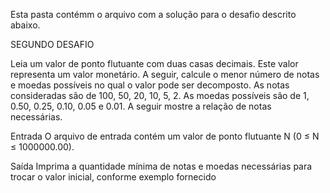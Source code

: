 
Esta pasta contémm o arquivo com a solução para o desafio descrito abaixo.


SEGUNDO DESAFIO

Leia um valor de ponto flutuante com duas casas decimais. Este valor representa um valor 
monetário. A seguir, calcule o menor número de notas e moedas possíveis no qual o valor 
pode ser decomposto. As notas consideradas são de 100, 50, 20, 10, 5, 2. As moedas 
possíveis são de 1, 0.50, 0.25, 0.10, 0.05 e 0.01. A seguir mostre a relação de notas
necessárias.

Entrada
O arquivo de entrada contém um valor de ponto flutuante N (0 ≤ N ≤ 1000000.00).

Saída
Imprima a quantidade mínima de notas e moedas necessárias para trocar o valor inicial, 
conforme exemplo fornecido